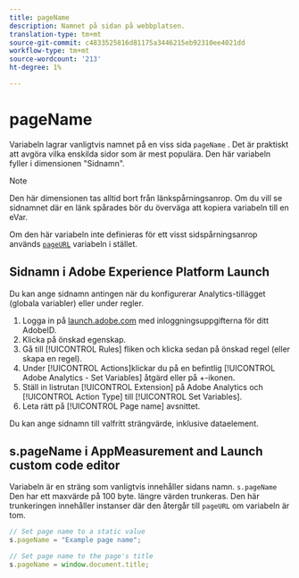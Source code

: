 ```yaml
---
title: pageName
description: Namnet på sidan på webbplatsen.
translation-type: tm+mt
source-git-commit: c4833525816d81175a3446215eb92310ee4021dd
workflow-type: tm+mt
source-wordcount: '213'
ht-degree: 1%

---
```



# pageName

Variabeln lagrar vanligtvis namnet på en viss sida `pageName` . Det är praktiskt att avgöra vilka enskilda sidor som är mest populära. Den här variabeln fyller i dimensionen &quot;Sidnamn&quot;.

>[!NOTE]
>
>Den här dimensionen tas alltid bort från länkspårningsanrop. Om du vill se sidnamnet där en länk spårades bör du överväga att kopiera variabeln till en eVar.

Om den här variabeln inte definieras för ett visst sidspårningsanrop används [`pageURL`](pageurl.md) variabeln i stället.

## Sidnamn i Adobe Experience Platform Launch

Du kan ange sidnamn antingen när du konfigurerar Analytics-tillägget (globala variabler) eller under regler.

1. Logga in på [launch.adobe.com](https://launch.adobe.com) med inloggningsuppgifterna för ditt AdobeID.
2. Klicka på önskad egenskap.
3. Gå till [!UICONTROL Rules] fliken och klicka sedan på önskad regel (eller skapa en regel).
4. Under [!UICONTROL Actions]klickar du på en befintlig [!UICONTROL Adobe Analytics - Set Variables] åtgärd eller på +-ikonen.
5. Ställ in listrutan [!UICONTROL Extension] på Adobe Analytics och [!UICONTROL Action Type] till [!UICONTROL Set Variables].
6. Leta rätt på [!UICONTROL Page name] avsnittet.

Du kan ange sidnamn till valfritt strängvärde, inklusive dataelement.

## s.pageName i AppMeasurement and Launch custom code editor

Variabeln är en sträng som vanligtvis innehåller sidans namn. `s.pageName` Den har ett maxvärde på 100 byte. längre värden trunkeras. Den här trunkeringen innehåller instanser där den återgår till `pageURL` om variabeln är tom.

```js
// Set page name to a static value
s.pageName = "Example page name";

// Set page name to the page's title
s.pageName = window.document.title;
```
